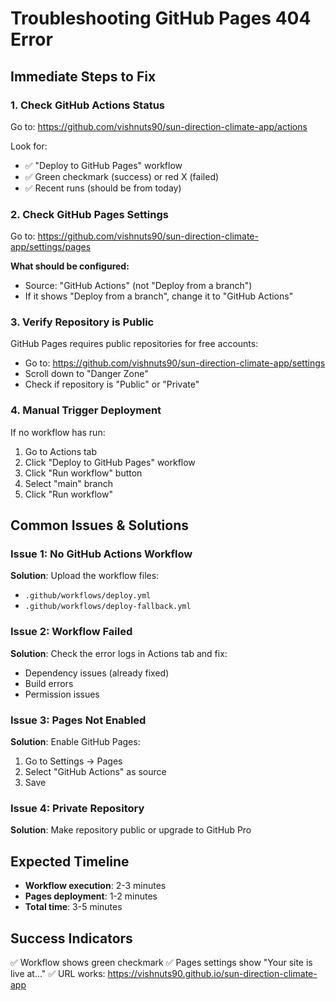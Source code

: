 # Troubleshooting GitHub Pages 404 Error

## Immediate Steps to Fix

### 1. Check GitHub Actions Status
Go to: https://github.com/vishnuts90/sun-direction-climate-app/actions

Look for:
- ✅ "Deploy to GitHub Pages" workflow
- ✅ Green checkmark (success) or red X (failed)
- ✅ Recent runs (should be from today)

### 2. Check GitHub Pages Settings
Go to: https://github.com/vishnuts90/sun-direction-climate-app/settings/pages

**What should be configured:**
- Source: "GitHub Actions" (not "Deploy from a branch")
- If it shows "Deploy from a branch", change it to "GitHub Actions"

### 3. Verify Repository is Public
GitHub Pages requires public repositories for free accounts:
- Go to: https://github.com/vishnuts90/sun-direction-climate-app/settings
- Scroll down to "Danger Zone"
- Check if repository is "Public" or "Private"

### 4. Manual Trigger Deployment
If no workflow has run:
1. Go to Actions tab
2. Click "Deploy to GitHub Pages" workflow
3. Click "Run workflow" button
4. Select "main" branch
5. Click "Run workflow"

## Common Issues & Solutions

### Issue 1: No GitHub Actions Workflow
**Solution**: Upload the workflow files:
- `.github/workflows/deploy.yml`
- `.github/workflows/deploy-fallback.yml`

### Issue 2: Workflow Failed
**Solution**: Check the error logs in Actions tab and fix:
- Dependency issues (already fixed)
- Build errors
- Permission issues

### Issue 3: Pages Not Enabled
**Solution**: Enable GitHub Pages:
1. Go to Settings → Pages
2. Select "GitHub Actions" as source
3. Save

### Issue 4: Private Repository
**Solution**: Make repository public or upgrade to GitHub Pro

## Expected Timeline
- **Workflow execution**: 2-3 minutes
- **Pages deployment**: 1-2 minutes
- **Total time**: 3-5 minutes

## Success Indicators
✅ Workflow shows green checkmark
✅ Pages settings show "Your site is live at..."
✅ URL works: https://vishnuts90.github.io/sun-direction-climate-app
